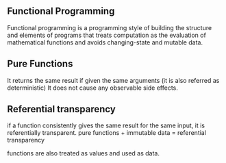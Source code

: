 ## Functional Programming
Functional programming is a programming style of building the structure and elements of programs that treats computation as the evaluation of mathematical functions and avoids changing-state and mutable data.

## Pure Functions

It returns the same result if given the same arguments (it is also referred as deterministic)
It does not cause any observable side effects.

## Referential transparency
if a function consistently gives the same result for the same input, it is referentially transparent. pure functions + immutable data = referential transparency

functions are also treated as values and used as data.